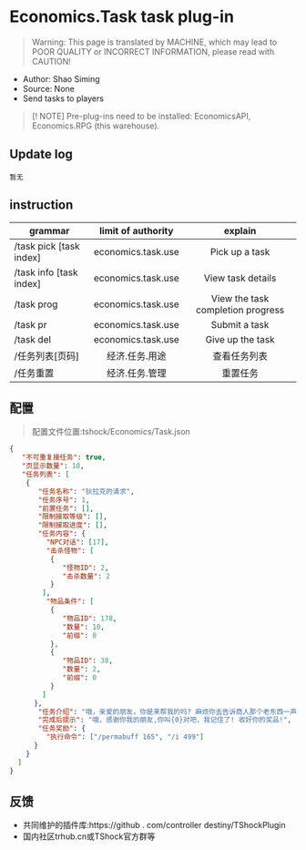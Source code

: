 # Economics.Task task plug-in

> Warning: This page is translated by MACHINE, which may lead to POOR QUALITY or INCORRECT INFORMATION, please read with CAUTION!


- Author: Shao Siming
- Source: None
- Send tasks to players

> [! NOTE]
> Pre-plug-ins need to be installed: EconomicsAPI, Economics.RPG (this warehouse).

## Update log

```
暂无
```

## instruction

|grammar|limit of authority|explain|
| --------------------- |:------------------:|:--------------:|
|/task pick [task index]|economics.task.use|Pick up a task|
|/task info [task index]|economics.task.use|View task details|
|/task prog|economics.task.use|View the task completion progress|
|/task pr|economics.task.use|Submit a task|
|/task del|economics.task.use|Give up the task|
|/任务列表[页码]|经济.任务.用途|查看任务列表|
|/任务重置|经济.任务.管理|重置任务|

## 配置
> 配置文件位置:tshock/Economics/Task.json
```json
{
   "不可重复接任务": true,
   "页显示数量": 10,
   "任务列表": [
    {
       "任务名称": "狄拉克的请求",
       "任务序号": 1,
       "前置任务": [],
       "限制接取等级": [],
       "限制接取进度": [],
       "任务内容": {
         "NPC对话": [17],
         "击杀怪物": [
          {
             "怪物ID": 2,
             "击杀数量": 2
          }
        ],
         "物品条件": [
          {
             "物品ID": 178,
             "数量": 10,
             "前缀": 0
          },
          {
             "物品ID": 38,
             "数量": 2,
             "前缀": 0
          }
        ]
      },
       "任务介绍": "哦，亲爱的朋友，你是来帮我的吗? 麻烦你去告诉商人那个老东西一声，让他不要忘记了我的生日，还有一件事最近有两只可恶的恶魔之眼，在我家附近，帮我杀掉他，并把晶状体给我，我还需要你去给我找几个红水晶，我要用这些打造一个神奇的小东西。作为报酬，我会请树妖对你进行赐福，在赠予你一些药水，它会让你更好的活下去。",
       "完成后提示": "哦，感谢你我的朋友,你叫{0}对吧，我记住了! 收好你的奖品!",
       "任务奖励": {
         "执行命令": ["/permabuff 165", "/i 499"]
      }
    }
  ]
}
```

## 反馈

- 共同维护的插件库:https://github . com/controller destiny/TShockPlugin
- 国内社区trhub.cn或TShock官方群等